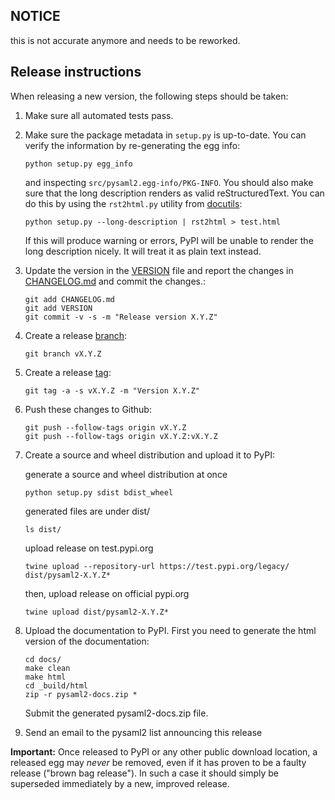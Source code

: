 ## NOTICE

this is not accurate anymore and needs to be reworked.


## Release instructions

When releasing a new version, the following steps should be taken:

1. Make sure all automated tests pass.

2. Make sure the package metadata in `setup.py` is up-to-date. You can
   verify the information by re-generating the egg info:

   ```
   python setup.py egg_info
   ```

   and inspecting `src/pysaml2.egg-info/PKG-INFO`. You should also make sure
   that the long description renders as valid reStructuredText. You can
   do this by using the `rst2html.py` utility from [docutils]:

   ```
   python setup.py --long-description | rst2html > test.html
   ```

   If this will produce warning or errors, PyPI will be unable to render
   the long description nicely. It will treat it as plain text instead.

3. Update the version in the [VERSION] file and report the changes in
   [CHANGELOG.md] and commit the changes.:

   ```
   git add CHANGELOG.md
   git add VERSION
   git commit -v -s -m "Release version X.Y.Z"
   ```

4. Create a release [branch]:

   ```
   git branch vX.Y.Z
   ```

5. Create a release [tag]:

   ```
   git tag -a -s vX.Y.Z -m "Version X.Y.Z"
   ```

6. Push these changes to Github:

   ```
   git push --follow-tags origin vX.Y.Z
   git push --follow-tags origin vX.Y.Z:vX.Y.Z
   ```

7. Create a source and wheel distribution and upload it to PyPI:

   generate a source and wheel distribution at once
   ```
   python setup.py sdist bdist_wheel
   ```

   generated files are under dist/
   ```
   ls dist/
   ```

   upload release on test.pypi.org
   ```
   twine upload --repository-url https://test.pypi.org/legacy/ dist/pysaml2-X.Y.Z*
   ```

   then, upload release on official pypi.org
   ```
   twine upload dist/pysaml2-X.Y.Z*
   ```

8. Upload the documentation to PyPI. First you need to generate the html
   version of the documentation:

   ```
   cd docs/
   make clean
   make html
   cd _build/html
   zip -r pysaml2-docs.zip *
   ```

   Submit the generated pysaml2-docs.zip file.

9. Send an email to the pysaml2 list announcing this release


**Important:** Once released to PyPI or any other public download location,
a released egg may *never* be removed, even if it has proven to be a faulty
release ("brown bag release"). In such a case it should simply be superseded
immediately by a new, improved release.


  [VERSION]: https://github.com/IdentityPython/pysaml2/blob/master/VERSION
  [CHANGELOG.md]: https://github.com/IdentityPython/pysaml2/blob/master/CHANGELOG.md
  [docutils]: http://docutils.sourceforge.net/
  [branch]: https://git-scm.com/book/en/v2/Git-Branching-Branches-in-a-Nutshell
  [tag]: https://git-scm.com/book/en/v2/Git-Basics-Tagging#_annotated_tags
